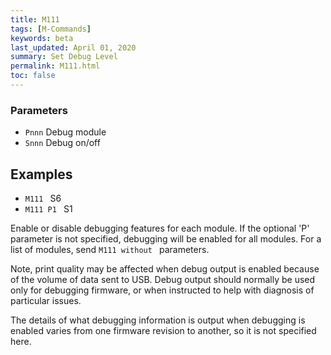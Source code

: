 ```yaml
---
title: M111
tags: [M-Commands] 
keywords: beta 
last_updated: April 01, 2020 
summary: Set Debug Level 
permalink: M111.html
toc: false 
---
```



### Parameters

* `Pnnn` Debug module
* `Snnn` Debug on/off

## Examples

* ` M111  ` S6
* ` M111 P1  ` S1

Enable or disable debugging features for each module. If the optional 'P' parameter is not specified, debugging will be enabled for all modules. For a list of modules, send ` M111 without  ` parameters.

Note, print quality may be affected when debug output is enabled because of the volume of data sent to USB. Debug output should normally be used only for debugging firmware, or when instructed to help with diagnosis of particular issues.

The details of what debugging information is output when debugging is enabled varies from one firmware revision to another, so it is not specified here.

